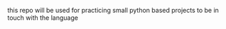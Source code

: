 this repo will be used for practicing small python based projects to be in touch with the language 
